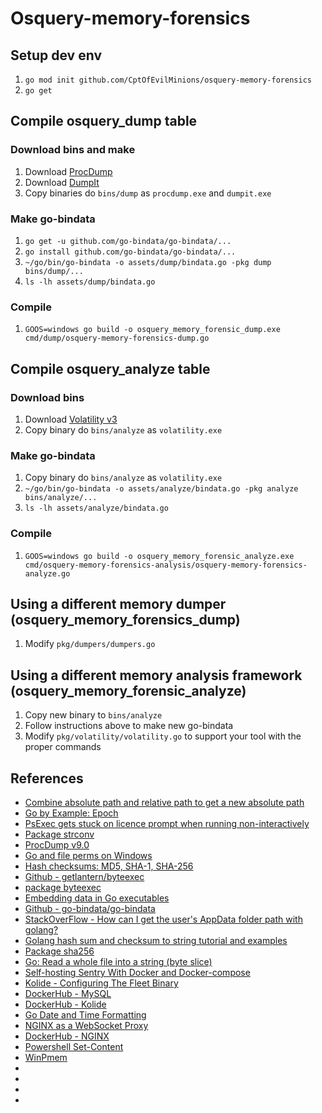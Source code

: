# Osquery-memory-forensics

## Setup dev env
1. `go mod init github.com/CptOfEvilMinions/osquery-memory-forensics`
1. `go get`

## Compile osquery_dump table
### Download bins and make
1. Download [ProcDump](https://docs.microsoft.com/en-us/sysinternals/downloads/procdump)
1. Download [DumpIt](https://blog.comae.io/your-favorite-memory-toolkit-is-back-f97072d33d5c)
1. Copy binaries do `bins/dump` as `procdump.exe` and `dumpit.exe`

### Make go-bindata
1. `go get -u github.com/go-bindata/go-bindata/...`
1. `go install github.com/go-bindata/go-bindata/...`
1. `~/go/bin/go-bindata -o assets/dump/bindata.go -pkg dump bins/dump/...`
1. `ls -lh assets/dump/bindata.go`

### Compile
1. `GOOS=windows go build -o osquery_memory_forensic_dump.exe cmd/dump/osquery-memory-forensics-dump.go`

## Compile osquery_analyze table
### Download bins
1. Download [Volatility v3](https://github.com/volatilityfoundation/volatility3/releases/download/v1.0.0-beta.1/volatility3-windows-binaries-1.0.0-beta.1.zip)
1. Copy binary do `bins/analyze` as `volatility.exe`

### Make go-bindata
1. Copy binary do `bins/analyze` as `volatility.exe`
1. `~/go/bin/go-bindata -o assets/analyze/bindata.go -pkg analyze bins/analyze/...`
1. `ls -lh assets/analyze/bindata.go`

### Compile
1. `GOOS=windows go build -o osquery_memory_forensic_analyze.exe cmd/osquery-memory-forensics-analysis/osquery-memory-forensics-analyze.go`


## Using a different memory dumper (osquery_memory_forensics_dump)
1. Modify `pkg/dumpers/dumpers.go`

## Using a different memory analysis framework (osquery_memory_forensic_analyze)
1. Copy new binary to `bins/analyze`
1. Follow instructions above to make new go-bindata
1. Modify `pkg/volatility/volatility.go` to support your tool with the proper commands

## References
* [Combine absolute path and relative path to get a new absolute path](https://stackoverflow.com/questions/13078314/combine-absolute-path-and-relative-path-to-get-a-new-absolute-path)
* [Go by Example: Epoch](https://gobyexample.com/epoch)
* [PsExec gets stuck on licence prompt when running non-interactively](https://stackoverflow.com/questions/5151034/psexec-gets-stuck-on-licence-prompt-when-running-non-interactively)
* [Package strconv](https://golang.org/pkg/strconv/)
* [ProcDump v9.0](https://docs.microsoft.com/en-us/sysinternals/downloads/procdump)
* [Go and file perms on Windows](https://medium.com/@MichalPristas/go-and-file-perms-on-windows-3c944d55dd44)
* [Hash checksums: MD5, SHA-1, SHA-256](https://yourbasic.org/golang/hash-md5-sha256-string-file/)
* [Github - getlantern/byteexec](https://github.com/getlantern/byteexec)
* [package byteexec](https://pkg.go.dev/github.com/getlantern/byteexec?tab=doc#Exec)
* [Embedding data in Go executables](https://scene-si.org/2017/08/22/embedding-data-in-go-executables/)
* [Github - go-bindata/go-bindata](https://github.com/go-bindata/go-bindata)
* [StackOverFlow - How can I get the user's AppData folder path with golang?](https://stackoverflow.com/questions/56181604/how-can-i-get-the-users-appdata-folder-path-with-golang)
* [Golang hash sum and checksum to string tutorial and examples](https://mrwaggel.be/post/golang-hash-sum-and-checksum-to-string-tutorial-and-examples/)
* [Package sha256](https://golang.org/pkg/crypto/sha256/)
* [Go: Read a whole file into a string (byte slice)](https://programming.guide/go/read-file-to-string.html)
* [Self-hosting Sentry With Docker and Docker-compose](https://mikedombrowski.com/2018/03/self-hosting-sentry-with-docker-and-docker-compose/)
* [Kolide - Configuring The Fleet Binary](https://github.com/kolide/fleet/blob/master/docs/infrastructure/configuring-the-fleet-binary.md)
* [DockerHub - MySQL](https://hub.docker.com/_/mysql?tab=description)
* [DockerHub - Kolide](https://hub.docker.com/r/kolide/fleet)
* [Go Date and Time Formatting](https://flaviocopes.com/go-date-time-format/)
* [NGINX as a WebSocket Proxy](https://www.nginx.com/blog/websocket-nginx/)
* [DockerHub - NGINX](https://hub.docker.com/_/nginx?tab=tags)
* [Powershell Set-Content](https://docs.microsoft.com/en-us/powershell/module/microsoft.powershell.management/set-content?view=powershell-7)
* [WinPmem](https://github.com/Velocidex/c-aff4/releases/download/v3.3.rc3/winpmem_v3.3.rc3.exe)
* []()
* []()
* []()
* []()